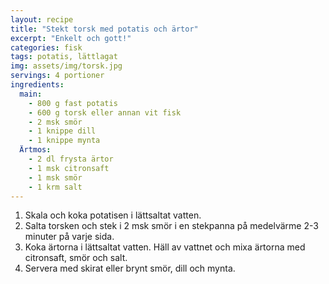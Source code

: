 ```yaml
---
layout: recipe
title: "Stekt torsk med potatis och ärtor"
excerpt: "Enkelt och gott!"
categories: fisk
tags: potatis, lättlagat
img: assets/img/torsk.jpg
servings: 4 portioner
ingredients:
  main:
    - 800 g fast potatis
    - 600 g torsk eller annan vit fisk
    - 2 msk smör
    - 1 knippe dill
    - 1 knippe mynta
  Ärtmos:
    - 2 dl frysta ärtor
    - 1 msk citronsaft
    - 1 msk smör
    - 1 krm salt
---
```


1. Skala och koka potatisen i lättsaltat vatten.
2. Salta torsken och stek i 2 msk smör i en stekpanna på medelvärme 2-3 minuter
   på varje sida.
3. Koka ärtorna i lättsaltat vatten. Häll av vattnet och mixa ärtorna med
   citronsaft, smör och salt.
4. Servera med skirat eller brynt smör, dill och mynta.
